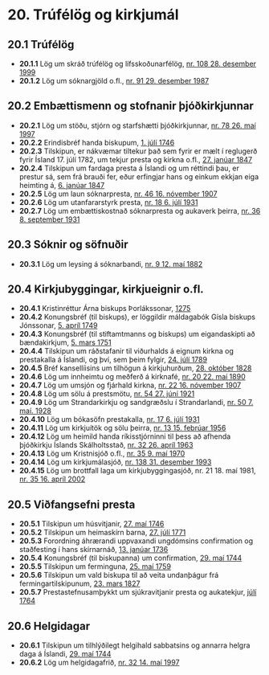 # 20. Trúfélög og kirkjumál

## 20.1 Trúfélög

* __20.1.1__ Lög um skráð trúfélög og lífsskoðunarfélög, [nr. 108 28. desember 1999](1999108.md)
* __20.1.2__ Lög um sóknargjöld o.fl., [nr. 91 29. desember 1987](1987091.md)

## 20.2 Embættismenn og stofnanir þjóðkirkjunnar

* __20.2.1__ Lög um stöðu, stjórn og starfshætti þjóðkirkjunnar, [nr. 78 26. maí 1997](1997078.md)
* __20.2.2__ Erindisbréf handa biskupum, [1. júlí 1746](1746017.md)
* __20.2.3__ Tilskipun, er nákvæmar tiltekur það sem fyrir er mælt í reglugerð fyrir Ísland 17. júlí 1782, um tekjur presta og kirkna o.fl., [27. janúar 1847](1847271.md)
* __20.2.4__ Tilskipun um fardaga presta á Íslandi og um réttindi þau, er prestur sá, sem frá brauði fer, eður erfingjar hans og einkum ekkjan eiga heimting á, [6. janúar 1847](1847061.md)
* __20.2.5__ Lög um laun sóknarpresta, [nr. 46 16. nóvember 1907](1907046.md)
* __20.2.6__ Lög um utanfararstyrk presta, [nr. 18 6. júlí 1931](1931018.md)
* __20.2.7__ Lög um embættiskostnað sóknarpresta og aukaverk þeirra, [nr. 36 8. september 1931](1931036.md)

## 20.3 Sóknir og söfnuðir

* __20.3.1__ Lög um leysing á sóknarbandi, [nr. 9 12. maí 1882](1882009.md)

## 20.4 Kirkjubyggingar, kirkjueignir o.fl.

* __20.4.1__ Kristinréttur Árna biskups Þorlákssonar, [1275](1275000.md)
* __20.4.2__ Konungsbréf (til biskups), er löggildir máldagabók Gísla biskups Jónssonar, [5. apríl 1749](1749054.md)
* __20.4.3__ Konungsbréf (til stiftamtmanns og biskups) um eigandaskipti að bændakirkjum, [5. mars 1751](1751053.md)
* __20.4.4__ Tilskipun um ráðstafanir til viðurhalds á eignum kirkna og prestakalla á Íslandi, og því, sem þeim fylgir, [24. júlí 1789](1789247.md)
* __20.4.5__ Bréf kansellíisins um tilhögun á kirkjuhurðum, [28. október 1828](1828280.md)
* __20.4.6__ Lög um innheimtu og meðferð á kirknafé, [nr. 20 22. maí 1890](1890020.md)
* __20.4.7__ Lög um umsjón og fjárhald kirkna, [nr. 22 16. nóvember 1907](1907022.md)
* __20.4.8__ Lög um sölu á prestsmötu, [nr. 54 27. júní 1921](1921054.md)
* __20.4.9__ Lög um Strandarkirkju og sandgræðslu í Strandarlandi, [nr. 50 7. maí. 1928](1928050.md)
* __20.4.10__ Lög um bókasöfn prestakalla, [nr. 17 6. júlí 1931](1931017.md)
* __20.4.11__ Lög um kirkjuítök og sölu þeirra, [nr. 13 15. febrúar 1956](1956013.md)
* __20.4.12__ Lög um heimild handa ríkisstjórninni til þess að afhenda þjóðkirkju Íslands Skálholtsstað, [nr. 32 26. apríl 1963](1963032.md)
* __20.4.13__ Lög um Kristnisjóð o.fl., [nr. 35 9. maí 1970](1970035.md)
* __20.4.14__ Lög um kirkjumálasjóð, [nr. 138 31. desember 1993](1993138.md)
* __20.4.15__ Lög um brottfall laga um kirkjubyggingasjóð, nr. 21 18. maí 1981, [nr. 35 16. apríl 2002](2002035.md)

## 20.5 Viðfangsefni presta

* __20.5.1__ Tilskipun um húsvitjanir, [27. maí 1746](1746275.md)
* __20.5.2__ Tilskipun um heimaskírn barna, [27. júlí 1771](1771277.md)
* __20.5.3__ Forordning áhrærandi uppvaxandi ungdómsins confirmation og staðfesting í hans skírnarnáð, [13. janúar 1736](1736131.md)
* __20.5.4__ Konungsbréf (til biskupanna) um confirmation, [29. maí 1744](1744295.md)
* __20.5.5__ Tilskipun um ferminguna, [25. maí 1759](1759255.md)
* __20.5.6__ Tilskipun um vald biskupa til að veita undanþágur frá fermingartilskipunum, [23. mars 1827](1827233.md)
* __20.5.7__ Prestastefnusamþykkt um sjúkravitjanir presta og aukatekjur, [júlí 1764](1764000.md)

## 20.6 Helgidagar

* __20.6.1__ Tilskipun um tilhlýðilegt helgihald sabbatsins og annarra helgra daga á Íslandi, [29. maí 1744](1744295.201.md)
* __20.6.2__ Lög um helgidagafrið, [nr. 32 14. maí 1997](1997032.md)

